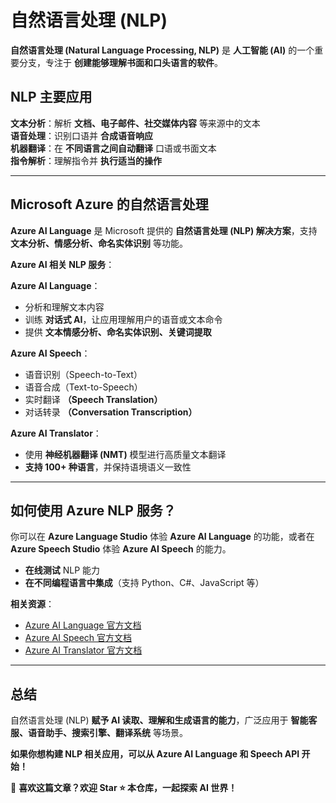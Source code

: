 
# 自然语言处理 (NLP)  

**自然语言处理 (Natural Language Processing, NLP)** 是 **人工智能 (AI)** 的一个重要分支，专注于 **创建能够理解书面和口头语言的软件**。  

## **NLP 主要应用**

**文本分析**：解析 **文档、电子邮件、社交媒体内容** 等来源中的文本  
**语音处理**：识别口语并 **合成语音响应**  
**机器翻译**：在 **不同语言之间自动翻译** 口语或书面文本  
**指令解析**：理解指令并 **执行适当的操作**  

---

## Microsoft Azure 的自然语言处理  

**Azure AI Language** 是 Microsoft 提供的 **自然语言处理 (NLP) 解决方案**，支持 **文本分析、情感分析、命名实体识别** 等功能。  

**Azure AI 相关 NLP 服务**：

**Azure AI Language**：

- 分析和理解文本内容
- 训练 **对话式 AI**，让应用理解用户的语音或文本命令  
- 提供 **文本情感分析、命名实体识别、关键词提取**  

**Azure AI Speech**：

- 语音识别（Speech-to-Text）
- 语音合成（Text-to-Speech）
- 实时翻译 **（Speech Translation）**
- 对话转录 **（Conversation Transcription）**  

**Azure AI Translator**：

- 使用 **神经机器翻译 (NMT)** 模型进行高质量文本翻译  
- **支持 100+ 种语言**，并保持语境语义一致性  

---

## 如何使用 Azure NLP 服务？  

你可以在 **Azure Language Studio** 体验 **Azure AI Language** 的功能，或者在 **Azure Speech Studio** 体验 **Azure AI Speech** 的能力。  

- **在线测试** NLP 能力  
- **在不同编程语言中集成**（支持 Python、C#、JavaScript 等）  

 **相关资源**：

- [Azure AI Language 官方文档](https://learn.microsoft.com/en-us/azure/ai-services/language-service/)  
- [Azure AI Speech 官方文档](https://learn.microsoft.com/en-us/azure/ai-services/speech-service/)  
- [Azure AI Translator 官方文档](https://learn.microsoft.com/en-us/azure/ai-services/translator/)  

---

## 总结  

自然语言处理 (NLP) **赋予 AI 读取、理解和生成语言的能力**，广泛应用于 **智能客服、语音助手、搜索引擎、翻译系统** 等场景。  

 **如果你想构建 NLP 相关应用，可以从 Azure AI Language 和 Speech API 开始！**  

📢 **喜欢这篇文章？欢迎 Star ⭐ 本仓库，一起探索 AI 世界！**
